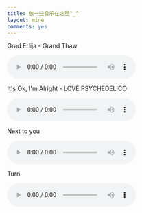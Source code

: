 ```yaml
---
title: 放一些音乐在这里^_^
layout: mine
comments: yes
---
```


Grad Erlija - Grand Thaw

<audio src="http://m2.music.126.net/OJiq9VcwxnmVAWaOnziF5g==/8983009998974334.mp3"
controls="controls" >

It's Ok, I'm Alright - LOVE PSYCHEDELICO

<audio src="
http://m2.music.126.net/q0F5ED2w6lIPz5S-36TORQ==/2808152697356824.mp3"
controls="controls" >

Next to you

<audio src="
http://m2.music.126.net/9sgvy40bQbU9gUXNCn57Fw==/2882919492164173.mp3"
controls="controls" >


Turn

<audio src="
http://m2.music.126.net/IxNIW-JpdW0Pas07hBauoA==/2026399930024021.mp3"
controls="controls" >
